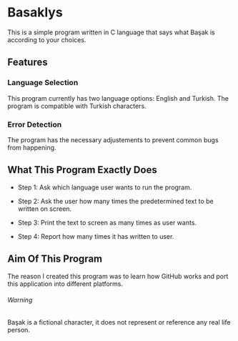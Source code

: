 # Basaklys
This is a simple program written in C language that says what Başak is according to your choices.

## Features
### Language Selection
This program currently has two language options: English and Turkish. 
The program is compatible with Turkish characters.

### Error Detection
The program has the necessary adjustements to prevent common bugs from happening.

## What This Program Exactly Does
- Step 1: Ask which language user wants to run the program.
* Step 2: Ask the user how many times the predetermined text to be written on screen.
+ Step 3: Print the text to screen as many times as user wants.
- Step 4: Report how many times it has written to user.

## Aim Of This Program
The reason I created this program was to learn how GitHub works and port this application into different platforms.

###### Warning
Başak is a fictional character, it does not represent or reference any real life person. 
